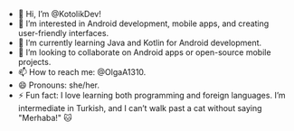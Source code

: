 - 👋 Hi, I’m @KotolikDev!
- 👀 I’m interested in Android development, mobile apps, and creating user-friendly interfaces.
- 🌱 I’m currently learning Java and Kotlin for Android development.
- 💞️ I’m looking to collaborate on Android apps or open-source mobile projects.
- 📫 How to reach me: @OlgaA1310.
- 😄 Pronouns: she/her. 
- ⚡ Fun fact: I love learning both programming and foreign languages. I’m intermediate in Turkish, and I can’t walk past a cat without saying "Merhaba!" 🐱

<!---
KotolikDev/KotolikDev is a ✨ special ✨ repository because its `README.md` (this file) appears on your GitHub profile.
You can click the Preview link to take a look at your changes.
--->
